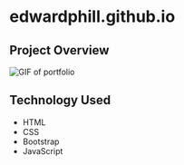 # edwardphill.github.io

## Project Overview

![GIF of portfolio](https://media.giphy.com/media/ZeRPnX0VgE7wtpCgaq/giphy.gif)

## Technology Used
- HTML
- CSS 
- Bootstrap
- JavaScript
